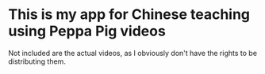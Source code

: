 # This is my app for Chinese teaching using Peppa Pig videos

Not included are the actual videos, as I obviously don't have the rights to be distributing them.
